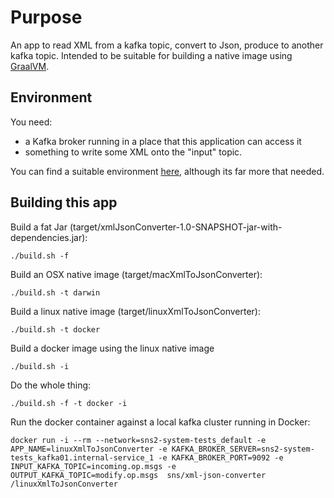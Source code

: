 # Purpose
An app to read XML from a kafka topic, convert to Json, produce to another kafka topic.
Intended to be suitable for building a native image using [GraalVM](https://www.graalvm.org/).

## Environment
You need:
 * a Kafka broker running in a place that this application can access it
 * something to write some XML onto the "input" topic.
 
You can find a suitable environment [here](https://github.com/muirandy/sns2-system-tests), although its far more that needed. 

## Building this app

Build a fat Jar (target/xmlJsonConverter-1.0-SNAPSHOT-jar-with-dependencies.jar):
```
./build.sh -f 
```

Build an OSX native image (target/macXmlToJsonConverter):
```
./build.sh -t darwin
```

Build a linux native image (target/linuxXmlToJsonConverter):
```
./build.sh -t docker
```

Build a docker image using the linux native image
```
./build.sh -i
```

Do the whole thing:
```
./build.sh -f -t docker -i
```


Run the docker container against a local kafka cluster running in Docker:
```
docker run -i --rm --network=sns2-system-tests_default -e APP_NAME=linuxXmlToJsonConverter -e KAFKA_BROKER_SERVER=sns2-system-tests_kafka01.internal-service_1 -e KAFKA_BROKER_PORT=9092 -e INPUT_KAFKA_TOPIC=incoming.op.msgs -e OUTPUT_KAFKA_TOPIC=modify.op.msgs  sns/xml-json-converter /linuxXmlToJsonConverter
```


